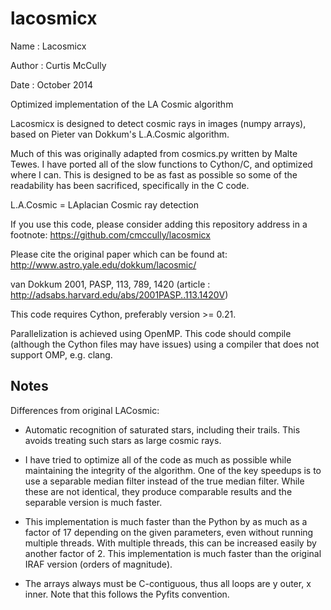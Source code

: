 lacosmicx
==========
Name : Lacosmicx

Author : Curtis McCully

Date : October 2014

Optimized implementation of the LA Cosmic algorithm

Lacosmicx is designed to detect cosmic rays in images (numpy arrays),
based on Pieter van Dokkum's L.A.Cosmic algorithm.

Much of this was originally adapted from cosmics.py written by Malte Tewes.
I have ported all of the slow functions to Cython/C, and optimized
where I can. This is designed to be as fast as possible so some of the
readability has been sacrificed, specifically in the C code.

L.A.Cosmic = LAplacian Cosmic ray detection

If you use this code, please consider adding this repository address in a
footnote: https://github.com/cmccully/lacosmicx

Please cite the original paper which can be found at:
http://www.astro.yale.edu/dokkum/lacosmic/

van Dokkum 2001, PASP, 113, 789, 1420
(article : http://adsabs.harvard.edu/abs/2001PASP..113.1420V)

This code requires Cython, preferably version >= 0.21.

Parallelization is achieved using OpenMP. This code should compile (although
the Cython files may have issues) using a compiler that does not support OMP,
e.g. clang.

Notes
-----
Differences from original LACosmic:

- Automatic recognition of saturated stars, including their trails.
This avoids treating such stars as large cosmic rays.

- I have tried to optimize all of the code as much as possible while
maintaining the integrity of the algorithm. One of the key speedups is to
use a separable median filter instead of the true median filter. While these
are not identical, they produce comparable results and the separable version
is much faster.

- This implementation is much faster than the Python by as much as a factor of
17 depending on the given parameters, even without running multiple threads.
With multiple threads, this can be increased easily by another factor of 2.
This implementation is much faster than the original IRAF version
(orders of magnitude).

- The arrays always must be C-contiguous, thus all loops are y outer, x inner.
Note that this follows the Pyfits convention.

